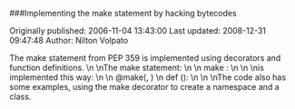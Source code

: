 ###Implementing the make statement by hacking bytecodes

Originally published: 2006-11-04 13:43:00
Last updated: 2008-12-31 09:47:48
Author: Nilton Volpato

The make statement from PEP 359 is implemented using decorators and function definitions.\n\nThe make statement:\n\n    make <callable> <name> <tuple>:\n        <block>\n\nis implemented this way:\n\n    @make(<callable>, <tuple>)\n    def <name>():\n        <block>\n\nThe code also has some examples, using the make decorator to create a namespace and a class.